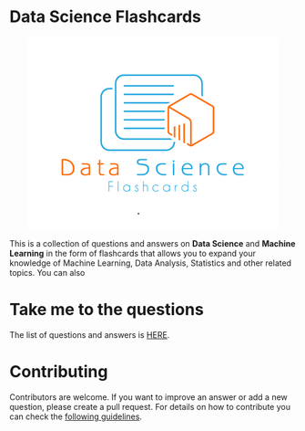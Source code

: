 # Data Science Flashcards

<div align="center" >
  <img src="./assets/images/logo.png" alt="logo" />
</div>


This is a collection of questions and answers on **Data Science** and **Machine Learning** in the form of flashcards that allows you
to expand your knowledge of Machine Learning, Data Analysis, Statistics and other related topics. You can also 

# Take me to the questions
The list of questions and answers is [HERE](https://klaus78.github.io/Data-Science-Flashcards). 

# Contributing
Contributors are welcome. If you want to improve an answer or add a new question, please create a pull request. For details on how to contribute you can check the [following guidelines](https://github.com/klaus78/Data-Science-Flashcards/blob/master/Contributing.md).
